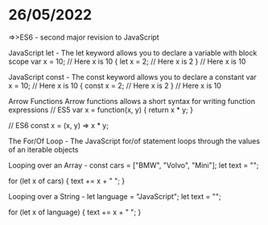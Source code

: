 # 26/05/2022
 
=>>ES6 -
second major revision to JavaScript

JavaScript let -
The let keyword allows you to declare a variable with block scope
var x = 10;
// Here x is 10
{
  let x = 2;
  // Here x is 2
}
// Here x is 10

JavaScript const -
The const keyword allows you to declare a constant
var x = 10;
// Here x is 10
{
  const x = 2;
  // Here x is 2
}
// Here x is 10

Arrow Functions
Arrow functions allows a short syntax for writing function expressions
// ES5
var x = function(x, y) {
   return x * y;
}

// ES6
const x = (x, y) => x * y;

The For/Of Loop -
The JavaScript for/of statement loops through the values of an iterable objects

Looping over an Array -
const cars = ["BMW", "Volvo", "Mini"];
let text = "";

for (let x of cars) {
  text += x + " ";
}

Looping over a String -
let language = "JavaScript";
let text = "";

for (let x of language) {
    text += x + " ";
}


